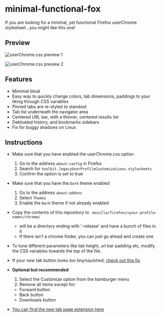 # minimal-functional-fox

If you are looking for a minimal, yet functional Firefox userChrome stylesheet...you might like this one!

## Preview

![userChrome.css preview 1](https://github.com/turing753/myuserchrome/blob/master/preview_1.png)

![userChrome.css preview 2](https://github.com/turing753/myuserchrome/blob/master/preview_2.png)

## Features

* Mimimal bloat
* Easy way to quickly change colors, tab dimensions, paddings to your liking through CSS variables
* Pinned tabs are re-styled to standout
* Tab list underneath the navigator area
* Centered URL bar, with a thinner, centered results list
* Debloated history, and bookmarks sidebars
* Fix for buggy shadows on Linux

## Instructions

* Make sure that you have enabled the userChrome.css option
  1. Go to the address `about:config` in Firefox
  2. Search for `toolkit.legacyUserProfileCustomizations.stylesheets`
  3. Confirm the option is set to true

* Make sure that you have the `Dark` theme enabled
  1. Go to the address `about:addons`
  2. Select `Themes`
  3. Enable the `Dark` theme if not already enabled

* Copy the contents of this repository to `.mozilla/firefox/<your-profile-name>/chrome/`
  * <your-profile-name> will be a directory ending with '-release' and have a bunch of files in it
  * If there isn't a chrome folder, you can just go ahead and create one

* To tune different parameters like tab height, url bar padding etc, modify the CSS variables towards the top of the file.

* If your new tab button looks too tiny/squished, [check out this fix](https://www.reddit.com/r/unixporn/comments/ebchep/oc_i_created_this_userchrome_configuration_to_be/fb59g0k?utm_source=share&utm_medium=web2x)

* **Optional but recommended**
  1. Select the Customize option from the hamburger menu
  2. Remove all items except for:
    * Forward button
    * Back button
    * Downloads button

* [You can find the new tab page extension here](https://addons.mozilla.org/en-US/firefox/addon/nighttab/)
